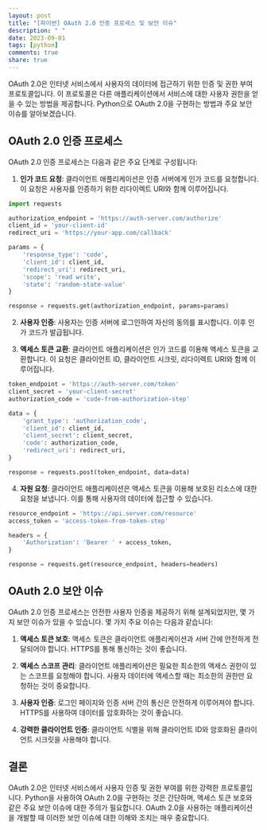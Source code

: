```yaml
---
layout: post
title: "[파이썬] OAuth 2.0 인증 프로세스 및 보안 이슈"
description: " "
date: 2023-09-01
tags: [python]
comments: true
share: true
---
```


OAuth 2.0은 인터넷 서비스에서 사용자의 데이터에 접근하기 위한 인증 및 권한 부여 프로토콜입니다. 이 프로토콜은 다른 애플리케이션에서 서비스에 대한 사용자 권한을 얻을 수 있는 방법을 제공합니다. Python으로 OAuth 2.0을 구현하는 방법과 주요 보안 이슈를 알아보겠습니다.

## OAuth 2.0 인증 프로세스

OAuth 2.0 인증 프로세스는 다음과 같은 주요 단계로 구성됩니다:

1. **인가 코드 요청**: 클라이언트 애플리케이션은 인증 서버에게 인가 코드를 요청합니다. 이 요청은 사용자를 인증하기 위한 리다이렉트 URI와 함께 이루어집니다.
```python
import requests

authorization_endpoint = 'https://auth-server.com/authorize'
client_id = 'your-client-id'
redirect_uri = 'https://your-app.com/callback'

params = {
    'response_type': 'code',
    'client_id': client_id,
    'redirect_uri': redirect_uri,
    'scope': 'read write',
    'state': 'random-state-value'
}

response = requests.get(authorization_endpoint, params=params)
```

2. **사용자 인증**: 사용자는 인증 서버에 로그인하여 자신의 동의를 표시합니다. 이후 인가 코드가 발급됩니다.

3. **액세스 토큰 교환**: 클라이언트 애플리케이션은 인가 코드를 이용해 액세스 토큰을 교환합니다. 이 요청은 클라이언트 ID, 클라이언트 시크릿, 리다이렉트 URI와 함께 이루어집니다.
```python
token_endpoint = 'https://auth-server.com/token'
client_secret = 'your-client-secret'
authorization_code = 'code-from-authorization-step'

data = {
    'grant_type': 'authorization_code',
    'client_id': client_id,
    'client_secret': client_secret,
    'code': authorization_code,
    'redirect_uri': redirect_uri,
}

response = requests.post(token_endpoint, data=data)
```

4. **자원 요청**: 클라이언트 애플리케이션은 액세스 토큰을 이용해 보호된 리소스에 대한 요청을 보냅니다. 이를 통해 사용자의 데이터에 접근할 수 있습니다.
```python
resource_endpoint = 'https://api.server.com/resource'
access_token = 'access-token-from-token-step'

headers = {
    'Authorization': 'Bearer ' + access_token,
}

response = requests.get(resource_endpoint, headers=headers)
```

## OAuth 2.0 보안 이슈

OAuth 2.0 인증 프로세스는 안전한 사용자 인증을 제공하기 위해 설계되었지만, 몇 가지 보안 이슈가 있을 수 있습니다. 몇 가지 주요 이슈는 다음과 같습니다:

1. **액세스 토큰 보호**: 액세스 토큰은 클라이언트 애플리케이션과 서버 간에 안전하게 전달되어야 합니다. HTTPS를 통해 통신하는 것이 좋습니다.

2. **액세스 스코프 관리**: 클라이언트 애플리케이션은 필요한 최소한의 액세스 권한이 있는 스코프를 요청해야 합니다. 사용자 데이터에 엑세스할 때는 최소한의 권한만 요청하는 것이 중요합니다.

3. **사용자 인증**: 로그인 페이지와 인증 서버 간의 통신은 안전하게 이루어져야 합니다. HTTPS를 사용하여 데이터를 암호화하는 것이 좋습니다.

4. **강력한 클라이언트 인증**: 클라이언트 식별을 위해 클라이언트 ID와 암호화된 클라이언트 시크릿을 사용해야 합니다.

## 결론

OAuth 2.0은 인터넷 서비스에서 사용자 인증 및 권한 부여를 위한 강력한 프로토콜입니다. Python을 사용하여 OAuth 2.0을 구현하는 것은 간단하며, 액세스 토큰 보호와 같은 주요 보안 이슈에 대한 주의가 필요합니다. OAuth 2.0을 사용하는 애플리케이션을 개발할 때 이러한 보안 이슈에 대한 이해와 조치는 매우 중요합니다.